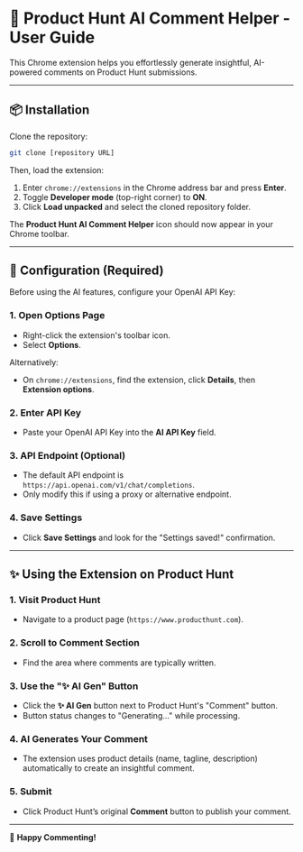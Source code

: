 # 🚀 Product Hunt AI Comment Helper - User Guide

This Chrome extension helps you effortlessly generate insightful, AI-powered comments on Product Hunt submissions.

---

## 📦 Installation

Clone the repository:

```bash
git clone [repository URL]
```

Then, load the extension:

1. Enter `chrome://extensions` in the Chrome address bar and press **Enter**.
2. Toggle **Developer mode** (top-right corner) to **ON**.
3. Click **Load unpacked** and select the cloned repository folder.

The **Product Hunt AI Comment Helper** icon should now appear in your Chrome toolbar.

---

## 🔑 Configuration (Required)

Before using the AI features, configure your OpenAI API Key:

### 1. Open Options Page

* Right-click the extension's toolbar icon.
* Select **Options**.

Alternatively:

* On `chrome://extensions`, find the extension, click **Details**, then **Extension options**.

### 2. Enter API Key

* Paste your OpenAI API Key into the **AI API Key** field.

### 3. API Endpoint (Optional)

* The default API endpoint is `https://api.openai.com/v1/chat/completions`.
* Only modify this if using a proxy or alternative endpoint.

### 4. Save Settings

* Click **Save Settings** and look for the "Settings saved!" confirmation.

---

## ✨ Using the Extension on Product Hunt

### 1. Visit Product Hunt

* Navigate to a product page (`https://www.producthunt.com`).

### 2. Scroll to Comment Section

* Find the area where comments are typically written.

### 3. Use the "✨ AI Gen" Button

* Click the **✨ AI Gen** button next to Product Hunt's "Comment" button.
* Button status changes to "Generating..." while processing.

### 4. AI Generates Your Comment

* The extension uses product details (name, tagline, description) automatically to create an insightful comment.

### 5. Submit

* Click Product Hunt’s original **Comment** button to publish your comment.

---

🎉 **Happy Commenting!**
